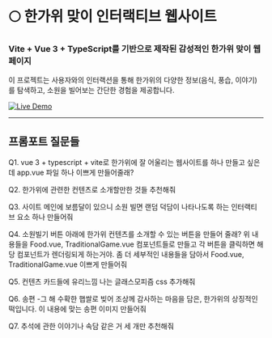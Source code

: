 # 🌕 한가위 맞이 인터랙티브 웹사이트

### Vite + Vue 3 + TypeScript를 기반으로 제작된 감성적인 한가위 맞이 웹페이지

이 프로젝트는 사용자와의 인터랙션을 통해 한가위의 다양한 정보(음식, 풍습, 이야기)를 탐색하고, 소원을 빌어보는 간단한 경험을 제공합니다.

[![Live Demo](https://img.shields.io/badge/demo-live-green)](https://oneieo.github.io/chuseok/)

---

## 프롬포트 질문들

Q1. vue 3 + typescript + vite로 한가위에 잘 어울리는 웹사이트를 하나 만들고 싶은데 app.vue 파일 하나 이쁘게 만들어줄래?

Q2. 한가위에 관련한 컨텐츠로 소개할만한 것들 추천해줘

Q3. 사이트 메인에 보름달이 있으니 소원 빌면 랜덤 덕담이 나타나도록 하는 인터랙티브 요소 하나 만들어줘

Q4. 소원빌기 버튼 아래에 한가위 컨텐츠를 소개할 수 있는 버튼을 만들어 줄래? 위 내용들을 Food.vue, TraditionalGame.vue 컴포넌트들로 만들고 각 버튼을 클릭하면 해당 컴포넌트가 렌더링되게 하는거야. 좀 더 세부적인 내용들을 담아서 Food.vue, TraditionalGame.vue 이쁘게 만들어줘

Q5. 컨텐츠 카드들에 유리느낌 나는 글래스모피즘 css 추가해줘

Q6. 송편 -그 해 수확한 햅쌀로 빚어 조상께 감사하는 마음을 담은, 한가위의 상징적인 떡입니다. 이 내용에 맞는 송편 이미지 만들어줘

Q7. 추석에 관한 이야기나 속담 같은 거 세 개만 추천해줘
